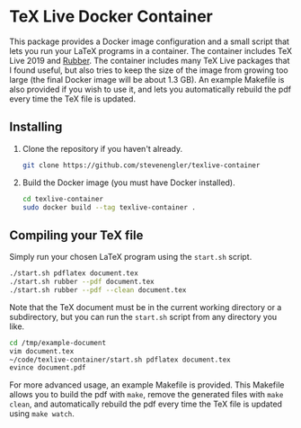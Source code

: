 # TeX Live Docker Container

This package provides a Docker image configuration and a small script that lets you run your LaTeX programs in a container. The container includes TeX Live 2019 and [Rubber](https://launchpad.net/rubber/). The container includes many TeX Live packages that I found useful, but also tries to keep the size of the image from growing too large (the final Docker image will be about 1.3 GB). An example Makefile is also provided if you wish to use it, and lets you automatically rebuild the pdf every time the TeX file is updated.

## Installing

1) Clone the repository if you haven't already.

    ```bash
    git clone https://github.com/stevenengler/texlive-container
    ```

2) Build the Docker image (you must have Docker installed).

    ```bash
    cd texlive-container
    sudo docker build --tag texlive-container .
    ```

## Compiling your TeX file

Simply run your chosen LaTeX program using the `start.sh` script.

```bash
./start.sh pdflatex document.tex
./start.sh rubber --pdf document.tex
./start.sh rubber --pdf --clean document.tex
```

Note that the TeX document must be in the current working directory or a subdirectory, but you can run the `start.sh` script from any directory you like.

```bash
cd /tmp/example-document
vim document.tex
~/code/texlive-container/start.sh pdflatex document.tex
evince document.pdf
```

For more advanced usage, an example Makefile is provided. This Makefile allows you to build the pdf with `make`, remove the generated files with `make clean`, and automatically rebuild the pdf every time the TeX file is updated using `make watch`.
